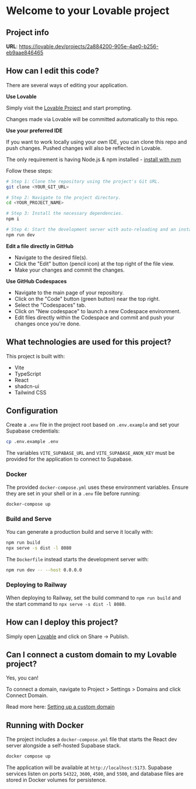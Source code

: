 # Welcome to your Lovable project

## Project info

**URL**: https://lovable.dev/projects/2a884200-905e-4ae0-b256-eb9aae846465

## How can I edit this code?

There are several ways of editing your application.

**Use Lovable**

Simply visit the [Lovable Project](https://lovable.dev/projects/2a884200-905e-4ae0-b256-eb9aae846465) and start prompting.

Changes made via Lovable will be committed automatically to this repo.

**Use your preferred IDE**

If you want to work locally using your own IDE, you can clone this repo and push changes. Pushed changes will also be reflected in Lovable.

The only requirement is having Node.js & npm installed - [install with nvm](https://github.com/nvm-sh/nvm#installing-and-updating)

Follow these steps:

```sh
# Step 1: Clone the repository using the project's Git URL.
git clone <YOUR_GIT_URL>

# Step 2: Navigate to the project directory.
cd <YOUR_PROJECT_NAME>

# Step 3: Install the necessary dependencies.
npm i

# Step 4: Start the development server with auto-reloading and an instant preview.
npm run dev
```

**Edit a file directly in GitHub**

- Navigate to the desired file(s).
- Click the "Edit" button (pencil icon) at the top right of the file view.
- Make your changes and commit the changes.

**Use GitHub Codespaces**

- Navigate to the main page of your repository.
- Click on the "Code" button (green button) near the top right.
- Select the "Codespaces" tab.
- Click on "New codespace" to launch a new Codespace environment.
- Edit files directly within the Codespace and commit and push your changes once you're done.

## What technologies are used for this project?

This project is built with:

- Vite
- TypeScript
- React
- shadcn-ui
- Tailwind CSS

## Configuration

Create a `.env` file in the project root based on `.env.example` and set your Supabase
credentials:

```sh
cp .env.example .env
```

The variables `VITE_SUPABASE_URL` and `VITE_SUPABASE_ANON_KEY` must be provided for the
application to connect to Supabase.

### Docker

The provided `docker-compose.yml` uses these environment variables. Ensure they
are set in your shell or in a `.env` file before running:

```sh
docker-compose up
```

### Build and Serve

You can generate a production build and serve it locally with:

```bash
npm run build
npx serve -s dist -l 8080
```

The `Dockerfile` instead starts the development server with:

```bash
npm run dev -- --host 0.0.0.0
```

### Deploying to Railway

When deploying to Railway, set the build command to `npm run build` and the
start command to `npx serve -s dist -l 8080`.

## How can I deploy this project?

Simply open [Lovable](https://lovable.dev/projects/2a884200-905e-4ae0-b256-eb9aae846465) and click on Share -> Publish.

## Can I connect a custom domain to my Lovable project?

Yes, you can!

To connect a domain, navigate to Project > Settings > Domains and click Connect Domain.

Read more here: [Setting up a custom domain](https://docs.lovable.dev/tips-tricks/custom-domain#step-by-step-guide)

## Running with Docker

The project includes a `docker-compose.yml` file that starts the React dev server alongside a self-hosted Supabase stack.

```bash
docker compose up
```

The application will be available at `http://localhost:5173`. Supabase services listen on ports `54322`, `3600`, `4500`, and `5500`, and database files are stored in Docker volumes for persistence.
